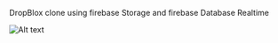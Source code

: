 DropBlox clone using firebase Storage and firebase Database Realtime

![Alt text](public/img/Screenshot.png?raw=true "Foto da aplicação")